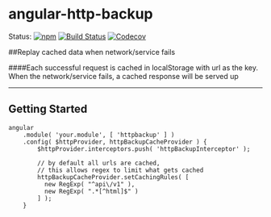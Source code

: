# angular-http-backup

Status:
[![npm](https://img.shields.io/npm/dm/localeval.svg?maxAge=2592000)](https://github.com/zouhenry/angular-http-backup)
[![Build Status](https://travis-ci.org/zouhenry/angular-http-backup.svg?branch=master)](https://travis-ci.org/zouhenry/angular-http-backup)
[![Codecov](https://img.shields.io/codecov/c/github/codecov/example-python.svg?maxAge=2592000)](https://github.com/zouhenry/angular-http-backup)

##Replay cached data when network/service fails

####Each successful request is cached in localStorage with url as the key. When the network/service fails, a cached response will be served up

----------------------
Getting Started
----------------------

```
angular
    .module( 'your.module', [ 'httpbackup' ] )
    .config( $httpProvider, httpBackupCacheProvider ) {
        $httpProvider.interceptors.push( 'httpBackupInterceptor' );
        
        // by default all urls are cached,
        // this allows regex to limit what gets cached
        httpBackupCacheProvider.setCachingRules( [
          new RegExp( "^api\/v1" ),
          new RegExp( ".*[^html]$" )
        ] );
    }
```  
